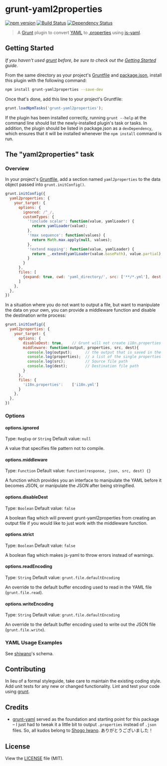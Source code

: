 # grunt-yaml2properties

[![npm version](https://badge.fury.io/js/grunt-yaml2properties.svg)](http://badge.fury.io/js/grunt-yaml2properties)
[![Build Status](https://secure.travis-ci.org/skanne/grunt-yaml2properties.png?branch=master)](http://travis-ci.org/skanne/grunt-yaml2properties)
[![Dependency Status](https://david-dm.org/skanne/grunt-yaml2properties.svg)](https://david-dm.org/skanne/grunt-yaml2properties)

> A [Grunt](https://github.com/gruntjs/grunt) plugin to convert [YAML](https://en.wikipedia.org/wiki/YAML) to [.properties](https://en.wikipedia.org/wiki/.properties) using [js-yaml](https://github.com/nodeca/js-yaml).

## Getting Started
_If you haven't used [grunt][] before, be sure to check out the [Getting Started][] guide._

From the same directory as your project's [Gruntfile][Getting Started] and [package.json][], install this plugin with the following command:

```bash
npm install grunt-yaml2properties --save-dev
```

Once that's done, add this line to your project's Gruntfile:

```js
grunt.loadNpmTasks('grunt-yaml2properties');
```

If the plugin has been installed correctly, running `grunt --help` at the command line should list the newly-installed plugin's task or tasks. In addition, the plugin should be listed in package.json as a `devDependency`, which ensures that it will be installed whenever the `npm install` command is run.

[grunt]: http://gruntjs.com/
[Getting Started]: http://gruntjs.com/getting-started
[package.json]: https://docs.npmjs.com/getting-started/using-a-package.json

## The "yaml2properties" task

### Overview
In your project's [Gruntfile](http://gruntjs.com/sample-gruntfile), add a section named `yaml2properties` to the data object passed into `grunt.initConfig()`.

```js
grunt.initConfig({
  yaml2properties: {
    your_target: {
      options: {
        ignored: /^_/,
        customTypes: {
          '!include scalar': function(value, yamlLoader) {
            return yamlLoader(value);
          },
          '!max sequence': function(values) {
            return Math.max.apply(null, values);
          },
          '!extend mapping': function(value, yamlLoader) {
            return _.extend(yamlLoader(value.basePath), value.partial);
          }
        }
      },
      files: [
        {expand: true, cwd: 'yaml_directory/', src: ['**/*.yml'], dest: 'output_directory/'}
      ]
    },
  },
})
```
In a situation where you do not want to output a file, but want to manipulate the data on your own, you can provide a middleware function and disable the destination write process:

```js
grunt.initConfig({
  yaml2properties: {
    your_target: {
      options: {
        disableDest: true,    // Grunt will not create i18n.properties as per the destination of the files object
        middleware: function(output, properties, src, dest){
          console.log(output);      // the output that is saved in the .properties file
          console.log(properties);  // a list of the single properties
          console.log(src);         // Source file path
          console.log(dest);        // Destination file path
        }
      },
      files: {
        'i18n.properties':    ['i18n.yml']
      }
    },
  },
})
```

### Options

#### options.ignored
Type: `RegExp` or `String`
Default value: `null`

A value that specifies file pattern not to compile.

<!-- #### options.customTypes
Type: `Object`
Default value: `{}`

A Object that defines custom types to [js-yaml](https://github.com/nodeca/js-yaml). A Object key is a `tag` and `loadKind` pair which is separated with a white space (e.g. `!include scalar` or `!max sequence`, `!extend mapping`). A Object value is a wrapper of loadResolver function which take `value` and `yamlLoader` arguments.

See also js-yaml [document](https://github.com/nodeca/js-yaml/wiki/Custom-types). -->

#### options.middleware
Type: `Function`
Default value: `function(response, json, src, dest) {}`

A function which provides you an interface to manipulate the YAML before it becomes JSON, or manipulate the JSON after being stringified.

#### options.disableDest
Type: `Boolean`
Default value: `false`

A boolean flag which will prevent grunt-yaml2properties from creating an output file if you would like to just work with the middleware function.

#### options.strict
Type: `Boolean`
Default value: `false`

A boolean flag which makes js-yaml to throw errors instead of warnings.

#### options.readEncoding
Type: `String`
Default value: `grunt.file.defaultEncoding`

An override to the default buffer encoding used to read in the YAML file (`grunt.file.read`).

#### options.writeEncoding
Type: `String`
Default value: `grunt.file.defaultEncoding`

An override to the default buffer encoding used to write out the JSON file (`grunt.file.write`).


### YAML Usage Examples
See [shiwano](https://github.com/shiwano/cw-schema)'s schema.


## Contributing
In lieu of a formal styleguide, take care to maintain the existing coding style. Add unit tests for any new or changed functionality. Lint and test your code using [grunt][].


## Credits
- [grunt-yaml](https://github.com/shiwano/grunt-yaml) served as the foundation and starting point for this package – I just had to tweak it a little bit to output `.properties` instead of `.json` files. So, all kudos belong to [Shogo Iwano](https://github.com/shiwano). ありがとうございました！


## License
View the [LICENSE](https://github.com/skanne/grunt-yaml2properties/blob/master/LICENSE-MIT) file (MIT).
